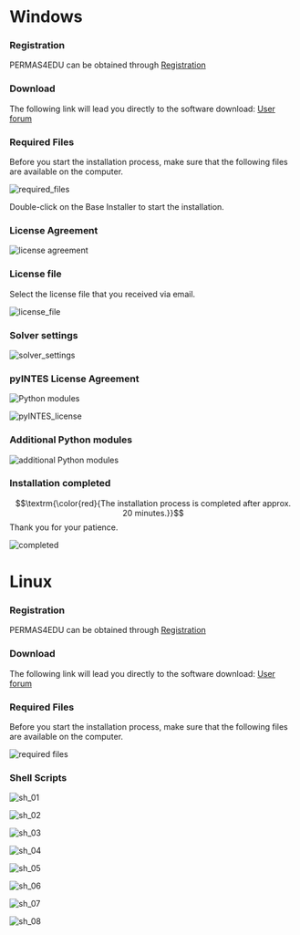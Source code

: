 # Windows

### Registration

PERMAS4EDU can be obtained through [Registration](https://www.intes.de/k_permas/overview/academic_license)

### Download 
The following link will lead you directly to the software download:
[User forum](https://meet.intes.de:444/)

### Required Files

Before you start the installation process, make sure that the following files are available on the computer.

![required_files](required_files_windows.png)

Double-click on the Base Installer to start the installation.

### License Agreement

![license agreement](license_agreement.png)

### License file

Select the license file that you received via email.

![license_file](license_file.png)

### Solver settings

![solver_settings](solver_settings.png)

### pyINTES License Agreement

![Python modules](https://github.com/permas4edu/permas4edu/tree/main/tools#pyintes-enhanced-python-interpreter)

![pyINTES_license](pyINTES_license.png)

### Additional Python modules

![additional Python modules](additional_python_modules.png)

### Installation completed

$$\textrm{\color{red}{The installation process is completed after approx. 20 minutes.}}$$ Thank you for your patience.

![completed](installation_completed.png)

# Linux

### Registration

PERMAS4EDU can be obtained through [Registration](https://www.intes.de/k_permas/overview/academic_license)

### Download 
The following link will lead you directly to the software download:
[User forum](https://meet.intes.de:444/)

### Required Files

Before you start the installation process, make sure that the following files are available on the computer.

![required files](required_files_linux.png)

### Shell Scripts

![sh_01](sh_01.png)

![sh_02](sh_02.png)

![sh_03](sh_03.png)

![sh_04](sh_04.png)

![sh_05](sh_05.png)

![sh_06](sh_06.png)

![sh_07](sh_07.png)

![sh_08](sh_08.png)

